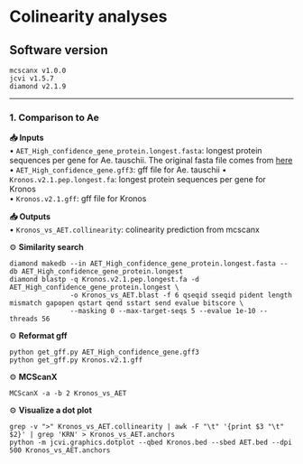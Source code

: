 # Colinearity analyses 

## Software version
```
mcscanx v1.0.0
jcvi v1.5.7
diamond v2.1.9
```

------
### 1. Comparison to Ae 

**📥 Inputs**  
• `AET_High_confidence_gene_protein.longest.fasta`: longest protein sequences per gene for Ae. tauschii. The original fasta file comes from [here](http://aegilops.wheat.ucdavis.edu/ATGSP/annotation/)  
• `AET_High_confidence_gene.gff3`: gff file for Ae. tauschii
• `Kronos.v2.1.pep.longest.fa`: longest protein sequences per gene for Kronos  
• `Kronos.v2.1.gff`: gff file for Kronos

**📥 Outputs**  
• `Kronos_vs_AET.collinearity`: colinearity prediction from mcscanx

⚙️ **Similarity search**  
```
diamond makedb --in AET_High_confidence_gene_protein.longest.fasta --db AET_High_confidence_gene_protein.longest
diamond blastp -q Kronos.v2.1.pep.longest.fa -d AET_High_confidence_gene_protein.longest \
               -o Kronos_vs_AET.blast -f 6 qseqid sseqid pident length mismatch gapopen qstart qend sstart send evalue bitscore \
               --masking 0 --max-target-seqs 5 --evalue 1e-10 --threads 56
```

⚙️ **Reformat gff**  
```
python get_gff.py AET_High_confidence_gene.gff3
python get_gff.py Kronos.v2.1.gff 
```

⚙️ **MCScanX**  
```
MCScanX -a -b 2 Kronos_vs_AET
```

⚙️ **Visualize a dot plot**  

```
grep -v ">" Kronos_vs_AET.collinearity | awk -F "\t" '{print $3 "\t" $2}' | grep 'KRN' > Kronos_vs_AET.anchors
python -m jcvi.graphics.dotplot --qbed Kronos.bed --sbed AET.bed --dpi 500 Kronos_vs_AET.anchors
```
